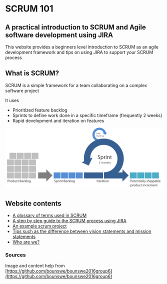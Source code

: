 # SCRUM 101

## A practical introduction to SCRUM and Agile software development using JIRA

This website provides a beginners level introduction to SCRUM as an agile development framework and tips on using JIRA to support your SCRUM process

## What is SCRUM?

SCRUM is a simple framework for a team collaborating on a complex software project

It uses
 - Prioritized feature backlog
 - Sprints to define work done in a specific timeframe (frequently 2 weeks)
 - Rapid development and iteration on features
 
![What is SCRUM infographic](scrum_infographic.png)

## Website contents 
 - [A glossary of terms used in SCRUM](glossary.md) 
 - [A step by step guide to the SCRUM process using JIRA](inpractice.md)
 - [An example scrum project](examplescrum.md)
 - [Tips such as the difference between vision statements and mission statements](tips_for_scrum.md)
 - [Who are we?](team.md) 

### Sources
Image and content help from [https://github.com/bounswe/bounswe2016group6](https://github.com/bounswe/bounswe2016group6)
